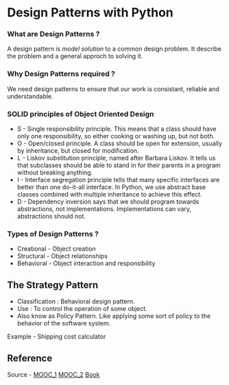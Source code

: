 # Design Patterns with Python

### What are Design Patterns ?
A design pattern is *model solution* to a common design problem. It describe the problem and a general approch to solving it. 

### Why Design Patterns required ?
We need design patterns to ensure that our work is consistant, reliable and understandable.

### SOLID principles of Object Oriented Design
 
- S - Single responsibility principle. This means that a class should have only one responsibility, so either cooking or washing up, but not both.
- O - Open/closed principle. A class should be open for extension, usually by inheritance, but closed for modification.
- L - Liskov substitution principle, named after Barbara Liskov. It tells us that subclasses should be able to stand in for their parents in a program without breaking anything. 
- I - Interface segregation principle tells that many specific interfaces are better than one do-it-all interface. In Python, we use abstract base classes combined with multiple inheritance to achieve this effect. 
- D - Dependency inversion says that we should program towards abstractions, not implementations. Implementations can vary, abstractions should not. 

### Types of Design Patterns  ?

- Creational - Object creation
- Structural - Object relationships
- Behavioral - Object interaction and responsibility 

## The Strategy Pattern

- Classification : Behavioral design pattern. 
- Use : To control the operation of some object.
- Also know as Policy Pattern. Like applying some sort of policy to the behavior of the software system.


Example - Shipping cost calculator 


## Reference

Source - 
[MOOC_1](https://app.pluralsight.com/library/courses/python-design-patterns)
[MOOC_2](https://app.pluralsight.com/library/courses/python-design-patterns-building-more)
[Book](https://www.oreilly.com/library/view/design-patterns-elements/0201633612/)
